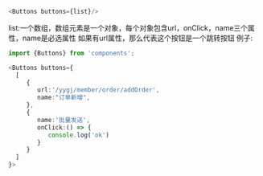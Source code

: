 ```typescript jsx
<Buttons buttons={list}/>
```

list:一个数组，数组元素是一个对象，每个对象包含url，onClick，name三个属性，name是必选属性
如果有url属性，那么代表这个按钮是一个跳转按钮
例子:
```typescript jsx
import {Buttons} from 'components';

<Buttons buttons={
  [
     {
        url:'/yygj/member/order/addOrder',
        name:"订单新增",
     },
     {
        name:'批量发送',
        onClick:() => {
           console.log('ok')
        }
     }
  ]
}>
```

